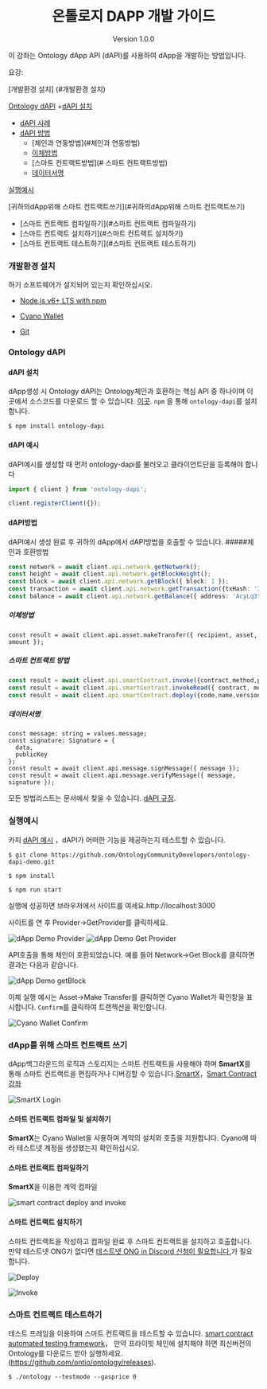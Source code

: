 

<h1 align="center">온톨로지 DAPP 개발 가이드</h1>
<p align="center" class="version">Version 1.0.0 </p>

이 강좌는 Ontology dApp API (dAPI)를 사용하여 dApp을 개발하는 방법입니다. 

요강:

[개발환경 설치] (#개발환경 설치)

[Ontology dAPI](#ontology-dapi)
+[dAPI 설치](#dapi-설치)
+ [dAPI 사례](#dapi-사례)
+ [dAPI 방법](#dapi-방법)
	+ [체인과 연동방법](#체인과 연동방법)
	+ [이체방법](#이체방법)
	+ [스마트 컨트랙트방법](# 스마트 컨트랙트방법)
	+ [데이터서명](#데이터서명)


[실행예시](#실행예시)

[귀하의dApp위해 스마트 컨트랙트쓰기](#귀하의dApp위해 스마트 컨트랙트쓰기)
+ [스마트 컨트랙트 컴파일하기](#스마트 컨트랙트 컴파일하기)
+ [스마트 컨트랙트 설치하기](#스마트 컨트랙트 설치하기)
+ [스마트 컨트랙트 테스트하기](#스마트 컨트랙트 테스트하기)



### 개발환경 설치

하기 소프트웨어가 설치되어 있는지 확인하십시오.


- [Node.js v6+ LTS with npm](https://nodejs.org/en/)

- [Cyano Wallet]( https://chrome.google.com/webstore/detail/ontology-web-wallet/dkdedlpgdmmkkfjabffeganieamfklkm)

- [Git](https://git-scm.com/)


### Ontology dAPI
#### dAPI 설치
dApp생성 시 Ontology dAPI는 Ontology체인과 호환하는 핵심 API 중 하나이며 이곳에서 소스코드를 다운로드 할 수 있습니다. [이곳](https://github.com/ontio/ontology-dapi). ```npm``` 을 통해 ```ontology-dapi```를 설치합니다. 


```
$ npm install ontology-dapi
```

#### dAPI 예시

dAPI예시를 생성할 때 먼저 ontology-dapi를 불러오고 클라이언트단을 등록해야 합니다

```typescript
import { client } from 'ontology-dapi';

client.registerClient({});
```

#### dAPI방법
dAPI예시 생성 완료 후 귀하의 dApp에서 dAPI방법을 호출할 수 있습니다. 
#####체인과 호환방법
```typescript
const network = await client.api.network.getNetwork();
const height = await client.api.network.getBlockHeight();
const block = await client.api.network.getBlock({ block: 1 });
const transaction = await client.api.network.getTransaction({txHash: '314e24e5bb0bd88852b2f13e673e5dcdfd53bdab909de8b9812644d6871bc05f'});
const balance = await client.api.network.getBalance({ address: 'AcyLq3tokVpkMBMLALVMWRdVJ83TTgBUwU' });
```
##### 이체방법
```
const result = await client.api.asset.makeTransfer({ recipient, asset, amount });
```
##### 스마트 컨트랙트 방법
```typescript
const result = await client.api.smartContract.invoke({contract,method,parameters,gasPrice,gasLimit,requireIdentity});
const result = await client.api.smartContract.invokeRead({ contract, method, parameters });
const result = await client.api.smartContract.deploy({code,name,version,author,email,description,needStorage,gasPrice,gasLimit});
```
##### 데이터서명

```
const message: string = values.message;
const signature: Signature = {
  data,
  publicKey
};
const result = await client.api.message.signMessage({ message });
const result = await client.api.message.verifyMessage({ message, signature });
```

모든 방법리스트는 문서에서 찾을 수 있습니다. [dAPI 규정](https://github.com/backslash47/OEPs/blob/oep-dapp-api/OEP-6/OEP-6.mediawiki). <br> 



### 실행예시

카피 [dAPI 예시](https://github.com/OntologyCommunityDevelopers/ontology-dapi-demo) ，dAPI가 어떠한 기능을 제공하는지 테스트할 수 있습니다. 

```
$ git clone https://github.com/OntologyCommunityDevelopers/ontology-dapi-demo.git

$ npm install

$ npm run start
```

실행에 성공하면 브라우저에서 사이트를 여세요.http://localhost:3000 

사이트를 연 후 Provider->GetProvider를 클릭하세요. 

![dApp Demo Provider](./lib/images/dappdemofirstscreen.png)
![dApp Demo Get Provider](./lib/images/dappdemoregisterprovider.png)

API호출을 통해 체인이 호환되었습니다. 예를 들어 Network->Get Block를 클릭하면 결과는 다음과 같습니다. 

![dApp Demo getBlock](./lib/images/dappdemonetworkblock.png)

이체 실행 예시는 Asset->Make Transfer를 클릭하면 Cyano Wallet가 확인창을 표시합니다. ```Confirm```를 클릭하여 트랜젝션을 확인합니다. 

![Cyano Wallet Confirm](./lib/images/demo.png)


### dApp를 위해 스마트 컨트랙트 쓰기

dApp백그라운드의 로직과 스토리지는 스마트 컨트랙트을 사용해야 하며 **SmartX**를 통해 스마트 컨트랙트을 편집하거나 디버깅할 수 있습니다.[SmartX](http://smartx.ont.io/)，[Smart Contract 강좌](https://github.com/ontio/documentation/tree/master/smart-contract-tutorial)

![SmartX Login](./lib/images/smartx.png)


#### 스마트 컨트랙트 컴파일 및 설치하기

**SmartX**는 Cyano Wallet을 사용하여 계약의 설치와 호출을 지원합니다. Cyano에 따라 테스트넷 계정을 생성했는지 확인하십시오.  

#### 스마트 컨트랙트 컴파일하기

**SmartX**을 이용한 계약 컴파일

![smart contract deploy and invoke](./lib/images/smartx-deploy.png)

#### 스마트 컨트랙트 설치하기

스마트 컨트랙트을 작성하고 컴파일 완료 후 스마트 컨트랙트을 설치하고 호출합니다. 만약 테스트넷 ONG가 없다면 
[테스트넷 ONG in Discord 신청이 필요합니다.](https://discordapp.com/channels/400884201773334540/453499298097922068)가 필요합니다. 


![Deploy](https://s1.ax1x.com/2018/09/03/PzhTCd.png)



![Invoke](https://s1.ax1x.com/2018/09/03/Pz5JO0.png) 

### 스마트 컨트랙트 테스트하기

테스트 프레임을 이용하여 스마트 컨트랙트을 테스트할 수 있습니다. 
[smart contract automated testing framework](https://github.com/lucas7788/pythontest)， 만약 프라이빗 체인에 설치해야 하면 최신버전의 Ontology를 다운로드 받아 실행하세요.    (https://github.com/ontio/ontology/releases).
```
$ ./ontology --testmode --gasprice 0

```
